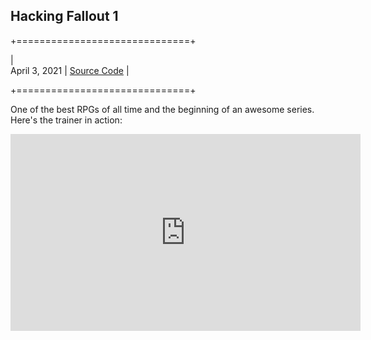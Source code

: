 ## Hacking Fallout 1

+==============================+

|	
April 3, 2021 | 
[Source Code](https://github.com/danjaaron/Fallout1-Trainer.git) 
|

+==============================+

One of the best RPGs of all time and the beginning of an awesome series. Here's the trainer in action: 

<iframe width="560" height="315" src="https://www.youtube.com/embed/5DhJYFxaE-A" title="YouTube video player" frameborder="0" allow="accelerometer; autoplay; clipboard-write; encrypted-media; gyroscope; picture-in-picture" allowfullscreen></iframe>
